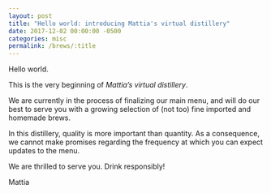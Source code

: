 ```yaml
---
layout: post
title: "Hello world: introducing Mattia's virtual distillery"
date: 2017-12-02 00:00:00 -0500
categories: misc
permalink: /brews/:title
---
```


Hello world.

This is the very beginning of *Mattia’s virtual distillery*.

We are currently in the process of finalizing our main menu, and will do our best to serve you with a growing selection of (not too) fine imported and homemade brews.

In this distillery, quality is more important than quantity.
As a consequence, we cannot make promises regarding the frequency at which you can expect updates to the menu.

We are thrilled to serve you.
Drink responsibly!

Mattia